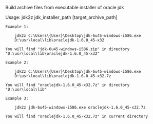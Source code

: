 Build archive files from executable installer of oracle jdk

 Usage: jdk2z jdk_installer_path [target_archive_path]

    Example 1:

        jdk2z C:\Users\{User}\Desktop\jdk-6u45-windows-i586.exe
        D:\usr\local\lib\oraclejdk-1.6.0_45-x32

    You will find "jdk-6u45-windows-i586.zip" in directory
    "D:\usr\local\lib\oraclejdk-1.6.0_45-x32"

    Example 2:

        jdk2z C:\Users\{User}\Desktop\jdk-6u45-windows-i586.exe
        D:\usr\local\lib\oraclejdk-1.6.0_45-x32.7z

    You will find "oraclejdk-1.6.0_45-x32.7z" in directory
    "D:\usr\local\lib"

    Example 3:

        jdk2z jdk-6u45-windows-i586.exe oraclejdk-1.6.0_45-x32.7z

    You will find "oraclejdk-1.6.0_45-x32.7z" in current directory
